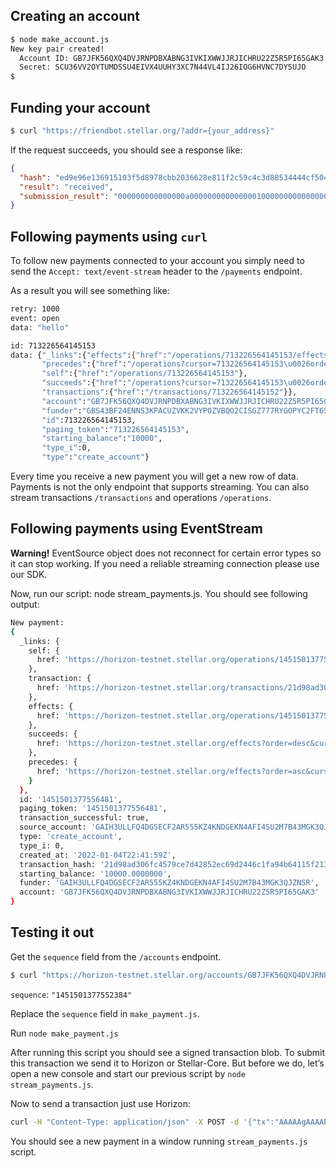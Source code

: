 ## Creating an account
```bash
$ node make_account.js
New key pair created!
  Account ID: GB7JFK56QXQ4DVJRNPDBXABNG3IVKIXWWJJRJICHRU22Z5R5PI65GAK3
  Secret: SCU36VV2OYTUMDSSU4EIVX4UUHY3XC7N44VL4IJ26IOG6HVNC7DY5UJO
$
```

## Funding your account

```bash
$ curl "https://friendbot.stellar.org/?addr={your_address}"
```
If the request succeeds, you should see a response like:
```json
{
  "hash": "ed9e96e136915103f5d8978cbb2036628e811f2c59c4c3d88534444cf504e360",
  "result": "received",
  "submission_result": "000000000000000a0000000000000001000000000000000000000000"
}
```

## Following payments using `curl`

To follow new payments connected to your account you simply need to send the `Accept: text/event-stream` header to the `/payments` endpoint.

As a result you will see something like:
```bash
retry: 1000
event: open
data: "hello"

id: 713226564145153
data: {"_links":{"effects":{"href":"/operations/713226564145153/effects/{?cursor,limit,order}","templated":true},
       "precedes":{"href":"/operations?cursor=713226564145153\u0026order=asc"},
       "self":{"href":"/operations/713226564145153"},
       "succeeds":{"href":"/operations?cursor=713226564145153\u0026order=desc"},
       "transactions":{"href":"/transactions/713226564145152"}},
       "account":"GB7JFK56QXQ4DVJRNPDBXABNG3IVKIXWWJJRJICHRU22Z5R5PI65GAK3",
       "funder":"GBS43BF24ENNS3KPACUZVKK2VYPOZVBQO2CISGZ777RYGOPYC2FT6S3K",
       "id":713226564145153,
       "paging_token":"713226564145153",
       "starting_balance":"10000",
       "type_i":0,
       "type":"create_account"}
```
Every time you receive a new payment you will get a new row of data. Payments is not the only endpoint that supports streaming. You can also stream transactions `/transactions` and operations `/operations`.

## Following payments using EventStream
  **Warning!** EventSource object does not reconnect for certain error types so it can stop working. If you need a reliable streaming connection please use our SDK.

Now, run our script: node stream_payments.js. You should see following output:

```bash
New payment:
{
  _links: {
    self: {
      href: 'https://horizon-testnet.stellar.org/operations/1451501377556481'
    },
    transaction: {
      href: 'https://horizon-testnet.stellar.org/transactions/21d98ad306fc4579ce7d42852ec69d2446c1fa94b64115f21381bb9b33c9a49a'
    },
    effects: {
      href: 'https://horizon-testnet.stellar.org/operations/1451501377556481/effects'
    },
    succeeds: {
      href: 'https://horizon-testnet.stellar.org/effects?order=desc&cursor=1451501377556481'
    },
    precedes: {
      href: 'https://horizon-testnet.stellar.org/effects?order=asc&cursor=1451501377556481'
    }
  },
  id: '1451501377556481',
  paging_token: '1451501377556481',
  transaction_successful: true,
  source_account: 'GAIH3ULLFQ4DGSECF2AR555KZ4KNDGEKN4AFI4SU2M7B43MGK3QJZNSR',
  type: 'create_account',
  type_i: 0,
  created_at: '2022-01-04T22:41:59Z',
  transaction_hash: '21d98ad306fc4579ce7d42852ec69d2446c1fa94b64115f21381bb9b33c9a49a',
  starting_balance: '10000.0000000',
  funder: 'GAIH3ULLFQ4DGSECF2AR555KZ4KNDGEKN4AFI4SU2M7B43MGK3QJZNSR',
  account: 'GB7JFK56QXQ4DVJRNPDBXABNG3IVKIXWWJJRJICHRU22Z5R5PI65GAK3'
}
```

## Testing it out
Get the `sequence` field from the `/accounts` endpoint.
```bash
$ curl "https://horizon-testnet.stellar.org/accounts/GB7JFK56QXQ4DVJRNPDBXABNG3IVKIXWWJJRJICHRU22Z5R5PI65GAK3"
```

`sequence`: `"1451501377552384"`

Replace the `sequence` field in `make_payment.js`.

Run `node make_payment.js`

After running this script you should see a signed transaction blob. To submit this transaction we send it to Horizon or Stellar-Core. But before we do, let’s open a new console and start our previous script by `node stream_payments.js`.

Now to send a transaction just use Horizon:

```bash
curl -H "Content-Type: application/json" -X POST -d '{"tx":"AAAAAgAAAAB+kqu+heHB1TFrxhuALTbRVSL2slMUoEeNNaz2PXo90wAAAGQABSgiAAAAAQAAAAEAAAAAAAAAAAAAAABh+BSGAAAAAAAAAAEAAAAAAAAAAAAAAAC72pGCWal7zYTBLqqKHpMRiysKYMvJo5aPtEfMIlgNNgAAAAA7msoAAAAAAAAAAAE9ej3TAAAAQD3cet4ykfu2nuApaHEXp6vom5I3g1Kvnp26U82EXkLwgtqXkrNa7X+p/ZG/vsgp2by+FICLjqUGOZu59t33OAU="}' "https://horizon-testnet.stellar.org/transactions"
```

You should see a new payment in a window running `stream_payments.js` script.

